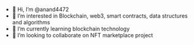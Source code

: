 - 👋 Hi, I’m @anand4472
- 👀 I’m interested in Blockchain, web3, smart contracts, data structures and algorithms 
- 🌱 I’m currently learning blockchain technology
- 💞️ I’m looking to collaborate on NFT marketplace project

<!---
anand4472/anand4472 is a ✨ special ✨ repository because its `README.md` (this file) appears on your GitHub profile.
You can click the Preview link to take a look at your changes.
--->
